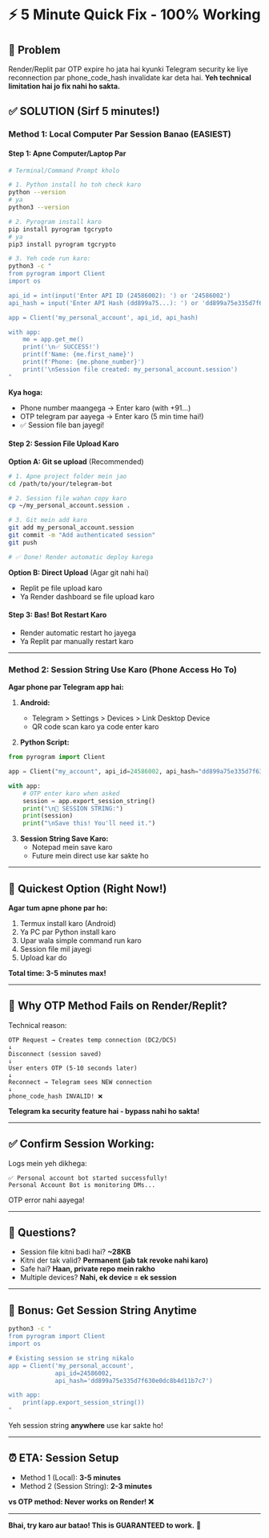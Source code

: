 # ⚡ 5 Minute Quick Fix - 100% Working

## 🎯 Problem

Render/Replit par OTP expire ho jata hai kyunki Telegram security ke liye reconnection par phone_code_hash invalidate kar deta hai. **Yeh technical limitation hai jo fix nahi ho sakta.**

## ✅ SOLUTION (Sirf 5 minutes!)

### Method 1: Local Computer Par Session Banao (EASIEST)

#### Step 1: Apne Computer/Laptop Par

```bash
# Terminal/Command Prompt kholo

# 1. Python install ho toh check karo
python --version
# ya
python3 --version

# 2. Pyrogram install karo
pip install pyrogram tgcrypto
# ya
pip3 install pyrogram tgcrypto

# 3. Yeh code run karo:
python3 -c "
from pyrogram import Client
import os

api_id = int(input('Enter API ID (24586002): ') or '24586002')
api_hash = input('Enter API Hash (dd899a75...): ') or 'dd899a75e335d7f630e0dc8b4d11b7c7'

app = Client('my_personal_account', api_id, api_hash)

with app:
    me = app.get_me()
    print('\n✅ SUCCESS!')
    print(f'Name: {me.first_name}')
    print(f'Phone: {me.phone_number}')
    print('\nSession file created: my_personal_account.session')
"
```

**Kya hoga:**
- Phone number maangega → Enter karo (with +91...)
- OTP telegram par aayega → Enter karo (5 min time hai!)
- ✅ Session file ban jayegi!

#### Step 2: Session File Upload Karo

**Option A: Git se upload** (Recommended)
```bash
# 1. Apne project folder mein jao
cd /path/to/your/telegram-bot

# 2. Session file wahan copy karo
cp ~/my_personal_account.session .

# 3. Git mein add karo
git add my_personal_account.session
git commit -m "Add authenticated session"
git push

# ✅ Done! Render automatic deploy karega
```

**Option B: Direct Upload** (Agar git nahi hai)
- Replit pe file upload karo
- Ya Render dashboard se file upload karo

#### Step 3: Bas! Bot Restart Karo

- Render automatic restart ho jayega
- Ya Replit par manually restart karo

---

### Method 2: Session String Use Karo (Phone Access Ho To)

**Agar phone par Telegram app hai:**

1. **Android:**
   - Telegram > Settings > Devices > Link Desktop Device
   - QR code scan karo ya code enter karo
   
2. **Python Script:**
```python
from pyrogram import Client

app = Client("my_account", api_id=24586002, api_hash="dd899a75e335d7f630e0dc8b4d11b7c7")

with app:
    # OTP enter karo when asked
    session = app.export_session_string()
    print("\n🔑 SESSION STRING:")
    print(session)
    print("\nSave this! You'll need it.")
```

3. **Session String Save Karo:**
   - Notepad mein save karo
   - Future mein direct use kar sakte ho

---

## 🚀 Quickest Option (Right Now!)

**Agar tum apne phone par ho:**

1. Termux install karo (Android)
2. Ya PC par Python install karo
3. Upar wala simple command run karo
4. Session file mil jayegi
5. Upload kar do

**Total time: 3-5 minutes max!**

---

## 📝 Why OTP Method Fails on Render/Replit?

Technical reason:
```
OTP Request → Creates temp connection (DC2/DC5)
↓
Disconnect (session saved)
↓
User enters OTP (5-10 seconds later)
↓  
Reconnect → Telegram sees NEW connection
↓
phone_code_hash INVALID! ❌
```

**Telegram ka security feature hai - bypass nahi ho sakta!**

---

## ✅ Confirm Session Working:

Logs mein yeh dikhega:
```
✅ Personal account bot started successfully!
Personal Account Bot is monitoring DMs...
```

OTP error nahi aayega!

---

## 💬 Questions?

- Session file kitni badi hai? **~28KB**
- Kitni der tak valid? **Permanent (jab tak revoke nahi karo)**
- Safe hai? **Haan, private repo mein rakho**
- Multiple devices? **Nahi, ek device = ek session**

---

## 🎁 Bonus: Get Session String Anytime

```bash
python3 -c "
from pyrogram import Client
import os

# Existing session se string nikalo
app = Client('my_personal_account', 
             api_id=24586002,
             api_hash='dd899a75e335d7f630e0dc8b4d11b7c7')

with app:
    print(app.export_session_string())
"
```

Yeh session string **anywhere** use kar sakte ho!

---

## ⏰ ETA: Session Setup

- Method 1 (Local): **3-5 minutes**
- Method 2 (Session String): **2-3 minutes**

**vs OTP method: Never works on Render! ❌**

---

**Bhai, try karo aur batao! This is GUARANTEED to work.** 💪
